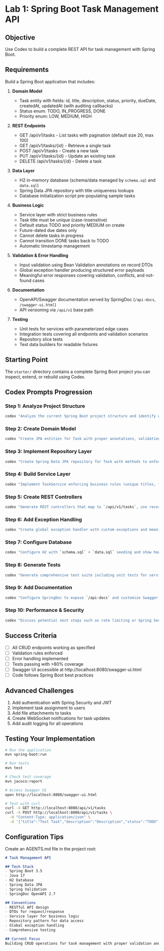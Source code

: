 # Lab 1: Spring Boot Task Management API

## Objective
Use Codex to build a complete REST API for task management with Spring Boot.

## Requirements

Build a Spring Boot application that includes:

1. **Domain Model**
   - Task entity with fields: id, title, description, status, priority, dueDate, createdAt, updatedAt (with auditing callbacks)
   - Status enum: TODO, IN_PROGRESS, DONE
   - Priority enum: LOW, MEDIUM, HIGH

2. **REST Endpoints**
   - GET /api/v1/tasks - List tasks with pagination (default size 20, max 100)
   - GET /api/v1/tasks/{id} - Retrieve a single task
   - POST /api/v1/tasks - Create a new task
   - PUT /api/v1/tasks/{id} - Update an existing task
   - DELETE /api/v1/tasks/{id} - Delete a task

3. **Data Layer**
   - H2 in-memory database (schema/data managed by `schema.sql` and `data.sql`)
   - Spring Data JPA repository with title uniqueness lookups
   - Database initialization script pre-populating sample tasks

4. **Business Logic**
   - Service layer with strict business rules
   - Task title must be unique (case-insensitive)
   - Default status TODO and priority MEDIUM on create
   - Future-dated due dates only
   - Cannot delete tasks in progress
   - Cannot transition DONE tasks back to TODO
   - Automatic timestamp management

5. **Validation & Error Handling**
   - Input validation using Bean Validation annotations on record DTOs
   - Global exception handler producing structured error payloads
   - Meaningful error responses covering validation, conflicts, and not-found cases

6. **Documentation**
   - OpenAPI/Swagger documentation served by SpringDoc (`/api-docs`, `/swagger-ui.html`)
   - API versioning via `/api/v1` base path

7. **Testing**
   - Unit tests for services with parameterized edge cases
   - Integration tests covering all endpoints and validation scenarios
   - Repository slice tests
   - Test data builders for readable fixtures

## Starting Point

The `starter/` directory contains a complete Spring Boot project you can inspect, extend, or rebuild using Codex.

## Codex Prompts Progression

### Step 1: Analyze Project Structure
```bash
codex "Analyze the current Spring Boot project structure and identify what needs to be added for a task management API"
```

### Step 2: Create Domain Model
```bash
codex "Create JPA entities for Task with proper annotations, validation, and auditing. Include Status and Priority enums"
```

### Step 3: Implement Repository Layer
```bash
codex "Create Spring Data JPA repository for Task with methods to enforce unique titles"
```

### Step 4: Build Service Layer
```bash
codex "Implement TaskService enforcing business rules (unique titles, future due dates, status restrictions) with meaningful exceptions"
```

### Step 5: Create REST Controllers
```bash
codex "Generate REST controllers that map to `/api/v1/tasks`, use record-based DTOs, and annotate endpoints for OpenAPI"
```

### Step 6: Add Exception Handling
```bash
codex "Create global exception handler with custom exceptions and meaningful error responses"
```

### Step 7: Configure Database
```bash
codex "Configure H2 with `schema.sql` + `data.sql` seeding and show how to defer initialization in `application.yml`"
```

### Step 8: Generate Tests
```bash
codex "Generate comprehensive test suite including unit tests for services and integration tests for controllers with at least 80% coverage"
```

### Step 9: Add Documentation
```bash
codex "Configure SpringDoc to expose `/api-docs` and customize Swagger UI metadata"
```

### Step 10: Performance & Security
```bash
codex "Discuss potential next steps such as rate limiting or Spring Security integration"
```

## Success Criteria

- [ ] All CRUD endpoints working as specified
- [ ] Validation rules enforced
- [ ] Error handling implemented
- [ ] Tests passing with >80% coverage
- [ ] Swagger UI accessible at http://localhost:8080/swagger-ui.html
- [ ] Code follows Spring Boot best practices

## Advanced Challenges

1. Add authentication with Spring Security and JWT
2. Implement task assignment to users
3. Add file attachments to tasks
4. Create WebSocket notifications for task updates
5. Add audit logging for all operations

## Testing Your Implementation

```bash
# Run the application
mvn spring-boot:run

# Run tests
mvn test

# Check test coverage
mvn jacoco:report

# Access Swagger UI
open http://localhost:8080/swagger-ui.html

# Test with curl
curl -X GET http://localhost:8080/api/v1/tasks
curl -X POST http://localhost:8080/api/v1/tasks \
  -H "Content-Type: application/json" \
  -d '{"title":"Test Task","description":"Description","status":"TODO","priority":"HIGH"}'
```

## Configuration Tips

Create an AGENTS.md file in the project root:

```markdown
# Task Management API

## Tech Stack
- Spring Boot 3.5
- Java 17
- H2 Database
- Spring Data JPA
- Spring Validation
- SpringDoc OpenAPI 2.7

## Conventions
- RESTful API design
- DTOs for request/response
- Service layer for business logic
- Repository pattern for data access
- Global exception handling
- Comprehensive testing

## Current Focus
Building CRUD operations for task management with proper validation and error handling.
```